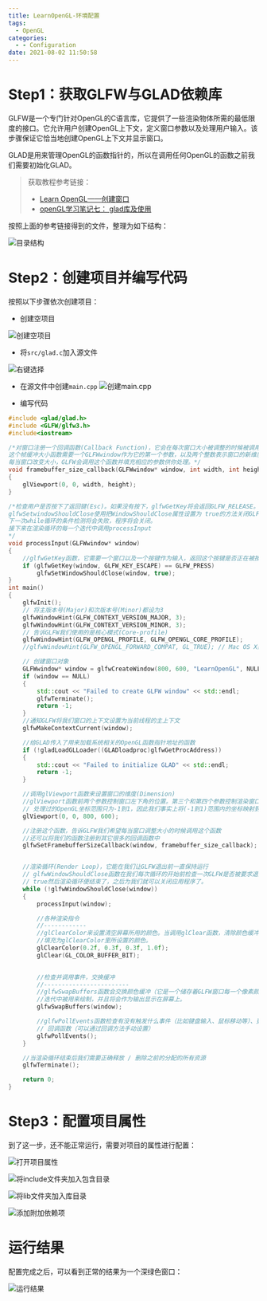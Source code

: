 ```yaml
---
title: LearnOpenGL-环境配置
tags:
  - OpenGL
categories:
  - - Configuration
date: 2021-08-02 11:50:58
---
```

# Step1：获取GLFW与GLAD依赖库

GLFW是一个专门针对OpenGL的C语言库，它提供了一些渲染物体所需的最低限度的接口。它允许用户创建OpenGL上下文，定义窗口参数以及处理用户输入。该步骤保证它恰当地创建OpenGL上下文并显示窗口。

GLAD是用来管理OpenGL的函数指针的，所以在调用任何OpenGL的函数之前我们需要初始化GLAD。

> 获取教程参考链接：
> - [Learn OpenGL——创建窗口](https://learnopengl-cn.github.io/01%20Getting%20started/02%20Creating%20a%20window/)
> - [openGL学习笔记七： glad库及使用](https://blog.csdn.net/u012278016/article/details/105582080)

按照上面的参考链接得到的文件，整理为如下结构：

![目录结构](2021-08-03-11-32-17.png)



# Step2：创建项目并编写代码
按照以下步骤依次创建项目：

- 创建空项目

![创建空项目](2021-08-03-11-23-54.png)

- 将`src/glad.c`加入源文件
  
![右键选择](2021-08-03-11-30-28.png)

- 在源文件中创建`main.cpp`
![创建main.cpp](2021-08-03-11-35-50.png)

- 编写代码
```cpp
#include <glad/glad.h>
#include <GLFW/glfw3.h>
#include<iostream>

/*对窗口注册一个回调函数(Callback Function)，它会在每次窗口大小被调整的时候被调用。
这个帧缓冲大小函数需要一个GLFWwindow作为它的第一个参数，以及两个整数表示窗口的新维度。
每当窗口改变大小，GLFW会调用这个函数并填充相应的参数供你处理。*/
void framebuffer_size_callback(GLFWwindow* window, int width, int height)
{
    glViewport(0, 0, width, height);
}

/*检查用户是否按下了返回键(Esc)。如果没有按下，glfwGetKey将会返回GLFW_RELEASE。如果用户的确按下了返回键，我们将通过
glfwSetwindowShouldClose使用把WindowShouldClose属性设置为 true的方法关闭GLFW。
下一次while循环的条件检测将会失败，程序将会关闭。
接下来在渲染循环的每一个迭代中调用processInput
*/
void processInput(GLFWwindow* window)
{
    //glfwGetKey函数，它需要一个窗口以及一个按键作为输入，返回这个按键是否正在被按下
    if (glfwGetKey(window, GLFW_KEY_ESCAPE) == GLFW_PRESS)
        glfwSetWindowShouldClose(window, true);
}
int main()
{
    glfwInit();
    // 将主版本号(Major)和次版本号(Minor)都设为3
    glfwWindowHint(GLFW_CONTEXT_VERSION_MAJOR, 3);
    glfwWindowHint(GLFW_CONTEXT_VERSION_MINOR, 3);
    // 告诉GLFW我们使用的是核心模式(Core-profile)
    glfwWindowHint(GLFW_OPENGL_PROFILE, GLFW_OPENGL_CORE_PROFILE);
    //glfwWindowHint(GLFW_OPENGL_FORWARD_COMPAT, GL_TRUE); // Mac OS X系统，你还需要加这行代码

    // 创建窗口对象
    GLFWwindow* window = glfwCreateWindow(800, 600, "LearnOpenGL", NULL, NULL);
    if (window == NULL)
    {
        std::cout << "Failed to create GLFW window" << std::endl;
        glfwTerminate();
        return -1;
    }
    //通知GLFW将我们窗口的上下文设置为当前线程的主上下文
    glfwMakeContextCurrent(window);

    //给GLAD传入了用来加载系统相关的OpenGL函数指针地址的函数
    if (!gladLoadGLLoader((GLADloadproc)glfwGetProcAddress))
    {
        std::cout << "Failed to initialize GLAD" << std::endl;
        return -1;
    }

    //调用glViewport函数来设置窗口的维度(Dimension)
    //glViewport函数前两个参数控制窗口左下角的位置。第三个和第四个参数控制渲染窗口的宽度和高度（像素）。
    // 处理过的OpenGL坐标范围只为-1到1，因此我们事实上将(-1到1)范围内的坐标映射到(0, 800)和(0, 600)。
    glViewport(0, 0, 800, 600);

    //注册这个函数，告诉GLFW我们希望每当窗口调整大小的时候调用这个函数
    //还可以将我们的函数注册到其它很多的回调函数中
    glfwSetFramebufferSizeCallback(window, framebuffer_size_callback);


    //渲染循环(Render Loop)，它能在我们让GLFW退出前一直保持运行
    // glfwWindowShouldClose函数在我们每次循环的开始前检查一次GLFW是否被要求退出，如果是的话该函数返回
    // true然后渲染循环便结束了，之后为我们就可以关闭应用程序了。
    while (!glfwWindowShouldClose(window))
    {
        processInput(window);

        //各种渲染指令
        //------------
        //glClearColor来设置清空屏幕所用的颜色。当调用glClear函数，清除颜色缓冲之后，整个颜色缓冲都会被
        //填充为glClearColor里所设置的颜色。
        glClearColor(0.2f, 0.3f, 0.3f, 1.0f);
        glClear(GL_COLOR_BUFFER_BIT);

        
        //检查并调用事件，交换缓冲
        //------------------------
        //glfwSwapBuffers函数会交换颜色缓冲（它是一个储存着GLFW窗口每一个像素颜色值的大缓冲），它在这一
        //迭代中被用来绘制，并且将会作为输出显示在屏幕上。
        glfwSwapBuffers(window);

        //glfwPollEvents函数检查有没有触发什么事件（比如键盘输入、鼠标移动等）、更新窗口状态，并调用对应的
        // 回调函数（可以通过回调方法手动设置）
        glfwPollEvents();
    }

    //当渲染循环结束后我们需要正确释放 / 删除之前的分配的所有资源
    glfwTerminate();

    return 0;
}
```

# Step3：配置项目属性
到了这一步，还不能正常运行，需要对项目的属性进行配置：

![打开项目属性](2021-08-03-11-40-16.png)

![将include文件夹加入包含目录](2021-08-03-11-42-19.png)

![将lib文件夹加入库目录](2021-08-03-23-02-53.png)

![添加附加依赖项](2021-08-03-23-05-50.png)

# 运行结果
配置完成之后，可以看到正常的结果为一个深绿色窗口：

![运行结果](2021-08-03-23-08-01.png)